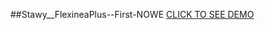 ##Stawy__FlexineaPlus--First-NOWE
<a href="https://sonfinity-poland.github.io/Stawy__FlexineaPlus--First-NOWE/">CLICK TO SEE DEMO</a>
